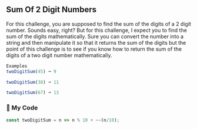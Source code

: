 ## Sum Of 2 Digit Numbers

For this challenge, you are supposed to find the sum of the digits of a 2 digit number. Sounds easy, right? But for this challenge, I expect you to find the sum of the digits mathematically. Sure you can convert the number into a string and then manipulate it so that it returns the sum of the digits but the point of this challenge is to see if you know how to return the sum of the digits of a two digit number mathematically.
```js
Examples
twoDigitSum(45) ➞ 9

twoDigitSum(38) ➞ 11

twoDigitSum(67) ➞ 13
```
### :deciduous_tree: My Code
```js
const twoDigitSum = n => n % 10 + ~~(n/10);
```

